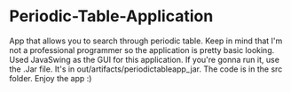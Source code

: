 # Periodic-Table-Application
App that allows you to search through periodic table. Keep in mind that I'm not a professional programmer so the application is pretty basic looking. Used JavaSwing as the GUI for this application. If you're gonna run it, use the .Jar file. It's in out/artifacts/periodictableapp_jar. The code is in the src folder. Enjoy the app :)
